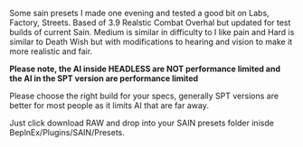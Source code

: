 Some sain presets I made one evening and tested a good bit on Labs, Factory, Streets. Based of 3.9 Realstic Combat Overhal but updated for test builds of current Sain. 
Medium is similar in difficulty to I like pain and Hard is similar to Death Wish but with modifications to hearing and vision to make it more realistic and fair. 

**Please note, the AI inside HEADLESS are NOT performance limited and the AI in the SPT version are performance limited**

Please choose the right build for your specs, generally SPT versions are better for most people as it limits AI that are far away.

Just click download RAW and drop into your SAIN presets folder inisde BeplnEx/Plugins/SAIN/Presets.
